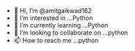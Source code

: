- 👋 Hi, I’m @amitgaikwad162
- 👀 I’m interested in  ...Python
- 🌱 I’m currently learning ...Python
- 💞️ I’m looking to collaborate on ...python
- 📫 How to reach me ...python

<!---
amitgaikwad162/amitgaikwad162 is a ✨ special ✨ repository because its `README.md` (this file) appears on your GitHub profile.
You can click the Preview link to take a look at your changes.
--->
